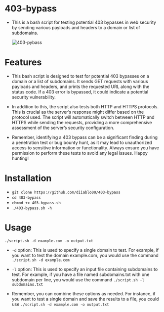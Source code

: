# 403-bypass
- This is a bash script for testing potential 403 bypasses in web security by sending various payloads and headers to a domain or list of subdomains.

  ![403-pybass](https://github.com/diiablo00/403-bypass/assets/140319882/59e779e9-0f53-4e40-89c5-230d98fa1774)
# Features
- This bash script is designed to test for potential 403 bypasses on a domain or a list of subdomains. It sends GET requests with various payloads and headers, and prints the requested URL along with the status code. If a 403 error is bypassed, it could indicate a potential security vulnerability.

- In addition to this, the script also tests both HTTP and HTTPS protocols. This is crucial as the server’s response might differ based on the protocol used. The script will automatically switch between HTTP and HTTPS while sending the requests, providing a more comprehensive assessment of the server’s security configuration.

- Remember, identifying a 403 bypass can be a significant finding during a penetration test or bug bounty hunt, as it may lead to unauthorized access to sensitive information or functionality. Always ensure you have permission to perform these tests to avoid any legal issues. Happy hunting!
# Installation
   * `git clone https://github.com/diiablo00/403-bypass`
   * `cd 403-bypass`
   * `chmod +x 403-bypass.sh`
   * `./403-bypass.sh -h`
# Usage
`./script.sh -d example.com -o output.txt`


- `-d` option: This is used to specify a single domain to test. For example, if you want to test the domain example.com, you would use the command `./script.sh -d example.com`

- `-l` option: This is used to specify an input file containing subdomains to test. For example, if you have a file named subdomains.txt with one subdomain per line, you would use the command `./script.sh -l subdomains.txt`

- Remember, you can combine these options as needed. For instance, if you want to test a single domain and save the results to a file, you could use `./script.sh -d example.com -o output.txt`
